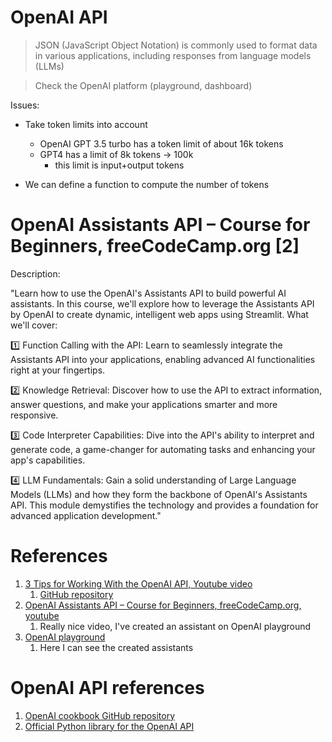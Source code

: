 # OpenAI API
> JSON (JavaScript Object Notation) is commonly used to format data in various applications, including responses from language models (LLMs)

> Check the OpenAI platform (playground, dashboard)

Issues:
- Take token limits into account
  - OpenAI GPT 3.5 turbo has a token limit of about 16k tokens
  - GPT4 has a limit of 8k tokens -> 100k
    - this limit is input+output tokens

- We can define a function to compute the number of tokens

# OpenAI Assistants API – Course for Beginners, freeCodeCamp.org [2]
Description:

"Learn how to use the OpenAI's Assistants API to build powerful AI assistants. In this course, we'll explore how to leverage the Assistants API by OpenAI to create dynamic, intelligent web apps using Streamlit. 
What we'll cover:

1️⃣ Function Calling with the API: Learn to seamlessly integrate the Assistants API into your applications, enabling advanced AI functionalities right at your fingertips.

2️⃣ Knowledge Retrieval: Discover how to use the API to extract information, answer questions, and make your applications smarter and more responsive.

3️⃣ Code Interpreter Capabilities: Dive into the API's ability to interpret and generate code, a game-changer for automating tasks and enhancing your app's capabilities.

4️⃣ LLM Fundamentals: Gain a solid understanding of Large Language Models (LLMs) and how they form the backbone of OpenAI's Assistants API. This module demystifies the technology and provides a foundation for advanced application development."

# References
1. [3 Tips for Working With the OpenAI API, Youtube video](https://www.youtube.com/watch?v=6NShYzAV1Lo)
   1. [GitHub repository](https://github.com/ArjanCodes/examples/tree/main/2024/tuesday_tips/openai)
2. [OpenAI Assistants API – Course for Beginners, freeCodeCamp.org, youtube](https://www.youtube.com/watch?v=qHPonmSX4Ms)
   1. Really nice video, I've created an assistant on OpenAI playground
3. [OpenAI playground](https://platform.openai.com/playground/chat?models=gpt-4o-mini)
   1. Here I can see the created assistants

# OpenAI API references
1. [OpenAI cookbook GitHub repository](https://github.com/openai/openai-cookbook)
2. [Official Python library for the OpenAI API](https://github.com/openai/openai-python)